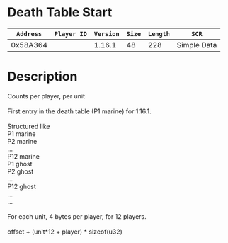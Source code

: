 # Death Table Start

| `Address` | `Player ID` | `Version` | `Size` | `Length` | `SCR` |
| ---------- | ----------- | --------- | ------ | -------- | ---- |
| 0x58A364 |  | 1.16.1 | 48 | 228 | Simple Data |

# Description

Counts per player, per unit<br><br>First entry in the death table (P1 marine) for 1.16.1.<br><br>Structured like<br>P1 marine<br>P2 marine<br>...<br>P12 marine<br>P1 ghost<br>P2 ghost<br>...<br>P12 ghost<br>...<br>...<br><br>For each unit, 4 bytes per player, for 12 players.<br><br>offset + (unit*12 + player) * sizeof(u32)